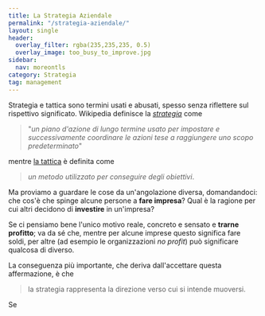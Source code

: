 ```yaml
---
title: La Strategia Aziendale
permalink: "/strategia-aziendale/"
layout: single
header:
  overlay_filter: rgba(235,235,235, 0.5)
  overlay_image: too_busy_to_improve.jpg
sidebar:
  nav: moreontls
category: Strategia
tag: management
---
```


Strategia e tattica sono termini usati e abusati, spesso senza riflettere sul rispettivo significato. Wikipedia definisce la [*strategia*](https://it.m.wikipedia.org/wiki/Strategia) come 

>"*un piano d'azione di lungo termine usato per impostare e successivamente coordinare le azioni tese a raggiungere uno scopo predeterminato*" 

mentre [la tattica](https://it.m.wikipedia.org/wiki/Tattica) è definita come 

>*un metodo utilizzato per conseguire degli obiettivi*.

Ma proviamo a guardare le cose da un'angolazione diversa, domandandoci: che cos'è che spinge alcune persone a **fare impresa**? Qual è la ragione per cui altri decidono di **investire** in un'impresa? 

Se ci pensiamo bene l'unico motivo reale, concreto e sensato e **trarne profitto**; va da sé che, mentre per alcune imprese questo significa fare soldi,  per altre (ad esempio le organizzazioni *no profit*) può significare qualcosa di diverso. 

La conseguenza più importante, che deriva dall'accettare questa affermazione, è che 
>la strategia rappresenta la direzione verso cui si intende muoversi. 

Se
